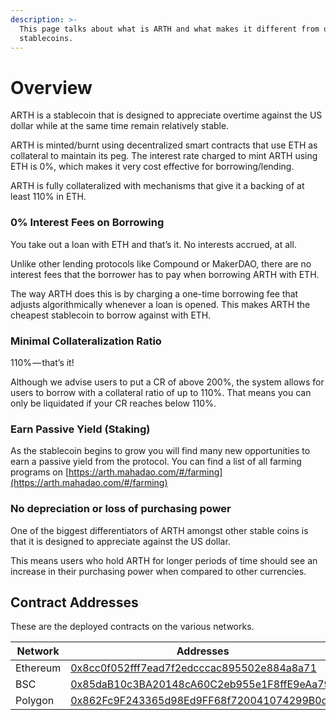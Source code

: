 ```yaml
---
description: >-
  This page talks about what is ARTH and what makes it different from other
  stablecoins.
---
```


# Overview

ARTH is a stablecoin that is designed to appreciate overtime against the US dollar while at the same time remain relatively stable.

ARTH is minted/burnt using decentralized smart contracts that use ETH as collateral to maintain its peg. The interest rate charged to mint ARTH using ETH is 0%, which makes it very cost effective for borrowing/lending.

ARTH is fully collateralized with mechanisms that give it a backing of at least 110% in ETH.

### 0% Interest Fees on Borrowing

You take out a loan with ETH and that’s it. No interests accrued, at all.&#x20;

Unlike other lending protocols like Compound or MakerDAO, there are no interest fees that the borrower has to pay when borrowing ARTH with ETH.&#x20;

The way ARTH does this is by charging a one-time borrowing fee that adjusts algorithmically whenever a loan is opened. This makes ARTH the cheapest stablecoin to borrow against with ETH.

### **Minimal Collateralization Ratio**

110% — that’s it!

Although we advise users to put a CR of above 200%, the system allows for users to borrow with a collateral ratio of up to 110%. That means you can only be liquidated if your CR reaches below 110%.

### **Earn Passive Yield (Staking)**

As the stablecoin begins to grow you will find many new opportunities to earn a passive yield from the protocol. You can find a list of all farming programs on [https://arth.mahadao.com/#/farming](https://arth.mahadao.com/#/farming)

### No depreciation or loss of purchasing power

One of the biggest differentiators of ARTH amongst other stable coins is that it is designed to appreciate against the US dollar.&#x20;

This means users who hold ARTH for longer periods of time should see an increase in their purchasing power when compared to other currencies.

## Contract Addresses

These are the deployed contracts on the various networks.

| Network  | Addresses                                                                                                                |
| -------- | ------------------------------------------------------------------------------------------------------------------------ |
| Ethereum | [0x8cc0f052fff7ead7f2edcccac895502e884a8a71](https://etherscan.io/address/0x8cc0f052fff7ead7f2edcccac895502e884a8a71)    |
| BSC      | ​[0x85daB10c3BA20148cA60C2eb955e1F8ffE9eAa79](https://bscscan.com/token/0x85daB10c3BA20148cA60C2eb955e1F8ffE9eAa79)      |
| Polygon  | ​[0x862Fc9F243365d98Ed9FF68f720041074299B0dC](https://polygonscan.com/token/0x862Fc9F243365d98Ed9FF68f720041074299B0dC)  |
